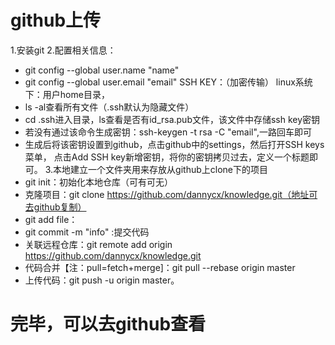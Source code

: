 # github上传

1.安装git
2.配置相关信息：
- git config --global user.name "name"
- git config --global user.email "email"
SSH KEY：（加密传输）
linux系统下：用户home目录，
- ls -al查看所有文件（.ssh默认为隐藏文件）
- cd .ssh进入目录，ls查看是否有id_rsa.pub文件，该文件中存储ssh key密钥
- 若没有通过该命令生成密钥：ssh-keygen -t rsa -C "email",一路回车即可
- 生成后将该密钥设置到github，点击github中的settings，然后打开SSH keys菜单， 点击Add SSH key新增密钥，将你的密钥拷贝过去，定义一个标题即可。
3.本地建立一个文件夹用来存放从github上clone下的项目
- git init：初始化本地仓库（可有可无）
- 克隆项目：git clone https://github.com/dannycx/knowledge.git（地址可去github复制）
- git add file：
- git commit -m "info" :提交代码
- 关联远程仓库：git remote add origin https://github.com/dannycx/knowledge.git
- 代码合并【注：pull=fetch+merge]：git pull --rebase origin master
- 上传代码：git push -u origin master。

# 完毕，可以去github查看
